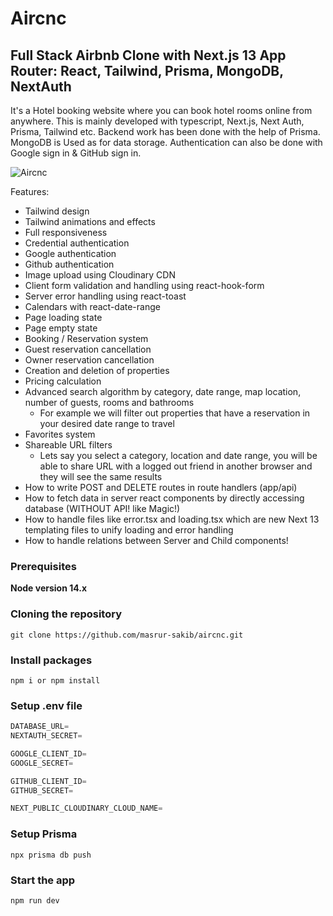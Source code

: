# Aircnc

## Full Stack Airbnb Clone with Next.js 13 App Router: React, Tailwind, Prisma, MongoDB, NextAuth
It's a Hotel booking website where you can book hotel rooms online from anywhere. This is mainly developed with typescript, Next.js, Next Auth, Prisma, Tailwind etc. Backend work has been done with the help of Prisma. MongoDB is Used as for data storage. Authentication can also be done with Google sign in & GitHub sign in.


![Aircnc](https://github.com/masrur-sakib/aircnc/assets/38833172/8abfbc0a-9f00-4049-bacd-756a4d6a8bab)

Features:

- Tailwind design
- Tailwind animations and effects
- Full responsiveness
- Credential authentication
- Google authentication
- Github authentication
- Image upload using Cloudinary CDN
- Client form validation and handling using react-hook-form
- Server error handling using react-toast
- Calendars with react-date-range
- Page loading state
- Page empty state
- Booking / Reservation system
- Guest reservation cancellation
- Owner reservation cancellation
- Creation and deletion of properties
- Pricing calculation
- Advanced search algorithm by category, date range, map location, number of guests, rooms and bathrooms
  - For example we will filter out properties that have a reservation in your desired date range to travel
- Favorites system
- Shareable URL filters
  - Lets say you select a category, location and date range, you will be able to share URL with a logged out friend in another browser and they will see the same results
- How to write POST and DELETE routes in route handlers (app/api)
- How to fetch data in server react components by directly accessing database (WITHOUT API! like Magic!)
- How to handle files like error.tsx and loading.tsx which are new Next 13 templating files to unify loading and error handling
- How to handle relations between Server and Child components!

### Prerequisites

**Node version 14.x**

### Cloning the repository

```shell
git clone https://github.com/masrur-sakib/aircnc.git
```

### Install packages

```shell
npm i or npm install
```

### Setup .env file

```js
DATABASE_URL=
NEXTAUTH_SECRET=

GOOGLE_CLIENT_ID=
GOOGLE_SECRET=

GITHUB_CLIENT_ID=
GITHUB_SECRET=

NEXT_PUBLIC_CLOUDINARY_CLOUD_NAME=
```

### Setup Prisma

```shell
npx prisma db push

```

### Start the app

```shell
npm run dev
```
